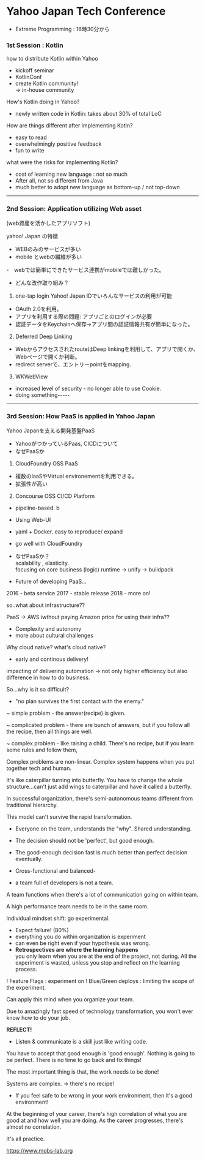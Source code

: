 # Yahoo Japan Tech Conference
- Extreme Programming : 16時30分から

### 1st Session : Kotlin  
how to distribute Kotlin within Yahoo  
  - kickoff seminar
  - KotlinConf
  - create Kotlin community!  
  ->  in-house community

  How's Kotlin doing in Yahoo?
  - newly written code in Kotlin: takes about 30% of total LoC

  How are things different after implementing Kotln?
  - easy to read
  - overwhelmingly positive feedback
  - fun to write
  
  what were the risks for implementing Kotlin?
  - cost of learning new language : not so much
  - After all, not so different from Java
  - much better to adopt new language as bottom-up / not top-down 

----------------------------------------------------------

### 2nd Session: Application utilizing Web asset 
(web資産を活かしたアプリソフト)

yahoo! Japan の特徴
- WEBのみのサービスが多い
- mobile とwebの繊維が多い

-　webでは簡単にできたサービス連携がmobileでは難しかった。

- どんな改作取り組み？

1. one-tap login
Yahoo! Japan IDでいろんなサービスの利用が可能
- OAuth 2.0を利用。
- アプリを利用する際の問題: アプリごとのログインが必要
- 認証データをKeychainへ保存→アプリ間の認証情報共有が簡単になった。

2. Deferred Deep Linking
- WebからアクセスされたrouteはDeep linkingを利用して、アプリで開くか、Webページで開くか判断。
- redirect serverで、エントリーpointをmapping.
3. WKWebView
- increased level of security - no longer able to use Cookie.
- doing something-----


-------------------------------------------------------------

### 3rd Session: How PaaS is applied in Yahoo Japan
Yahoo Japanを支える開発基盤PaaS

- YahooがつかっているPaas, CICDについて
- なぜPaaSか

1. CloudFoundry
OSS PaaS
- 複数のIaaSやVirtual environementを利用できる。
- 拡張性が高い

2. Concourse
OSS CI/CD Platform
- pipeline-based. b
- Using Web-UI
- yaml + Docker. easy to reproduce/ expand
- go well with CloudFoundry

- なぜPaaSか？  
scalability , elasticity.  
focusing on core business (logic)
runtime -> unify -> buildpack 

- Future of developing PaaS...

2016 - beta service
2017 - stable release
2018 - more on!

so..what about infrastructure??

PaaS -> AWS iwthout paying Amazon price for using their infra??

- Complexity and autonomy
- more about cultural challenges

Why cloud native? what's cloud native?

- early and continous delivery!

impacting of delivering automation -> not only higher efficiency but also difference in how to do business.


So...why is it so difficult?

- "no plan survives the first contact with the enemy."

~ simple problem - the answer(recipe) is given.

~ complicated problem  - there are bunch of answers, but if you follow all the recipe, then all things are well.

~ complex problem - like raising a child. There's no recipe, but if you learn some rules and follow them, 

Complex problems are non-linear. Complex system happens when you put together tech and human.

It's like caterpillar turning into butterfly. 
You have to change the whole structure...can't just add wings to caterpillar and have it called a butterfly.


In successful organization, there's semi-autonomous teams
different from traditional hierarchy.

This model can't survive the rapid transformation.

- Everyone on the team, understands the "why". Shared understanding.

- The decision should not be 'perfect', but good enough.
- The good-enough decision fast is much better than perfect decision eventually. 

- Cross-functional and balanced- 
- a team full of developers is not a team.

A team functions when there's a lot of communication going on within team. 

A high performance team needs to be in the same room.

Individual mindset shift: go experimental.

- Expect failure! (80%)
- everything you do within organization is experiment
- can even be right even if your hypothesis was wrong.
- __Retrospectives are where the learning happens__  
you only learn when you are at the end of the project, not during. All the experiment is wasted, unless you stop and reflect on the learning process.

! Feature Flags : experiment on
! Blue/Green deploys : limiting the scope of the experiment.

Can apply this mind when you organize your team.


Due to amazingly fast speed of technology transformation, you won't ever know how to do your job. 

__REFLECT!__

- Listen & communicate is a skill just like writing code.

You have to accept that good enough is 'good enough'. Nothing is going to be perfect. There is no time to go back and fix things!

The most important thing is that, the work needs to be done! 

Systems are complex. -> there's no recipe!

- If you feel safe to be wrong in your work environment, then it's a good environment! 


At the beginning of your career, there's high correlation of what you are good at and how well you are doing.
As the career progresses, there's almost no correlation.

It's all practice. 

https://www.mobs-lab.org 